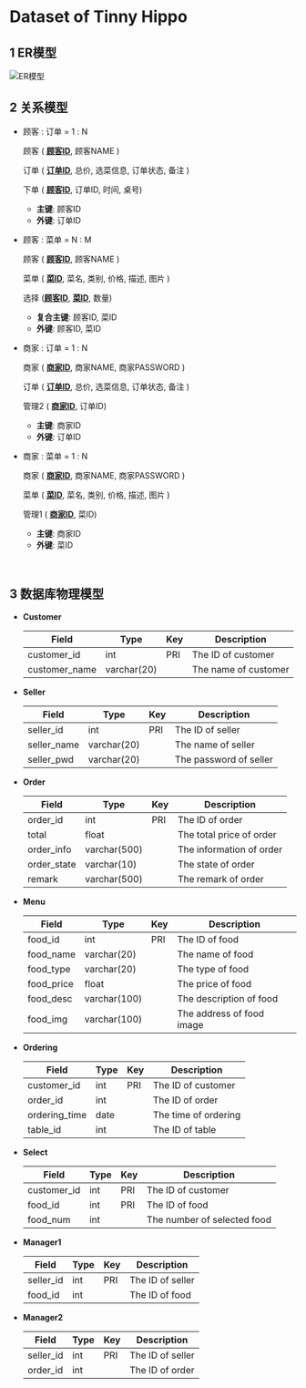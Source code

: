 # Dataset of Tinny Hippo


## 1 ER模型

![ER模型](https://github.com/rookies-sysu/Dashboard/blob/master/imgs/ER_model.png)



## 2 关系模型

- 顾客 : 订单 = 1 : N

  顾客 ( <u>**顾客ID**</u>, 顾客NAME )

  订单 ( <u>**订单ID**</u>, 总价, 选菜信息, 订单状态, 备注 )

  下单 ( <u>**顾客ID**</u>,  订单ID, 时间, 桌号)

  - **主键**: 顾客ID
  - **外键**: 订单ID

- 顾客 : 菜单 = N : M

  顾客 ( <u>**顾客ID**</u>, 顾客NAME )

  菜单 ( <u>**菜ID**</u>, 菜名, 类别, 价格, 描述, 图片 )

  选择 (<u>**顾客ID**</u>, <u>**菜ID**</u>, 数量)

  - **复合主键**: 顾客ID, 菜ID
  - **外键**: 顾客ID, 菜ID

- 商家 : 订单 = 1 : N

  商家 ( <u>**商家ID**</u>, 商家NAME, 商家PASSWORD )

  订单 ( <u>**订单ID**</u>, 总价, 选菜信息, 订单状态, 备注 )

  管理2 ( <u>**商家ID**</u>,  订单ID)

  - **主键**: 商家ID
  - **外键**: 订单ID

- 商家 : 菜单 = 1 : N

  商家 ( <u>**商家ID**</u>, 商家NAME, 商家PASSWORD )

  菜单 ( <u>**菜ID**</u>, 菜名, 类别, 价格, 描述, 图片 )

  管理1 ( <u>**商家ID**</u>,  菜ID)

  - **主键**: 商家ID
  - **外键**: 菜ID

  ​

## 3 数据库物理模型

- **Customer**

  | Field         | Type        | Key  | Description          |
  | ------------- | ----------- | ---- | -------------------- |
  | customer_id   | int         | PRI  | The ID of customer   |
  | customer_name | varchar(20) |      | The name of customer |

- **Seller**

  | Field       | Type        | Key  | Description            |
  | ----------- | ----------- | ---- | ---------------------- |
  | seller_id   | int         | PRI  | The ID of seller       |
  | seller_name | varchar(20) |      | The name of seller     |
  | seller_pwd  | varchar(20) |      | The password of seller |

- **Order**

  | Field       | Type         | Key  | Description              |
  | ----------- | ------------ | ---- | ------------------------ |
  | order_id    | int          | PRI  | The ID of order          |
  | total       | float        |      | The total price of order |
  | order_info  | varchar(500) |      | The information of order |
  | order_state | varchar(10)  |      | The state of order       |
  | remark      | varchar(500) |      | The remark of order      |


- **Menu**

  | Field      | Type         | Key  | Description               |
  | ---------- | ------------ | ---- | ------------------------- |
  | food_id    | int          | PRI  | The ID of food            |
  | food_name  | varchar(20)  |      | The name of food          |
  | food_type  | varchar(20)  |      | The type of food          |
  | food_price | float        |      | The price of food         |
  | food_desc  | varchar(100) |      | The description of food   |
  | food_img   | varchar(100) |      | The address of food image |


- **Ordering**

  | Field         | Type | Key  | Description          |
  | ------------- | ---- | ---- | -------------------- |
  | customer_id   | int  | PRI  | The ID of customer   |
  | order_id      | int  |      | The ID of order      |
  | ordering_time | date |      | The time of ordering |
  | table_id      | int  |      | The ID of table      |


- **Select**

  | Field       | Type | Key  | Description                 |
  | ----------- | ---- | ---- | --------------------------- |
  | customer_id | int  | PRI  | The ID of customer          |
  | food_id     | int  | PRI  | The ID of food              |
  | food_num    | int  |      | The number of selected food |



- **Manager1**

  | Field     | Type | Key  | Description      |
  | --------- | ---- | ---- | ---------------- |
  | seller_id | int  | PRI  | The ID of seller |
  | food_id   | int  |      | The ID of food   |


- **Manager2**

  | Field     | Type | Key  | Description      |
  | --------- | ---- | ---- | ---------------- |
  | seller_id | int  | PRI  | The ID of seller |
  | order_id  | int  |      | The ID of order  |

